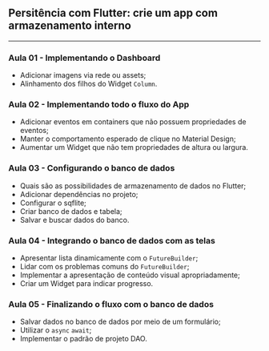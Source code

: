 ## Persitência com Flutter: crie um app com armazenamento interno
---

### Aula 01 - Implementando o Dashboard

- Adicionar imagens via rede ou assets;
- Alinhamento dos filhos do Widget `Column`.

### Aula 02 - Implementando todo o fluxo do App

- Adicionar eventos em containers que não possuem propriedades de eventos;
- Manter o comportamento esperado de clique no Material Design;
- Aumentar um Widget que não tem propriedades de altura ou largura.

### Aula 03 - Configurando o banco de dados

- Quais são as possibilidades de armazenamento de dados no Flutter;
- Adicionar dependências no projeto;
- Configurar o sqflite;
- Criar banco de dados e tabela;
- Salvar e buscar dados do banco.

### Aula 04 - Integrando o banco de dados com as telas

- Apresentar lista dinamicamente com o `FutureBuilder`;
- Lidar com os problemas comuns do `FutureBuilder`;
- Implementar a apresentação de conteúdo visual apropriadamente;
- Criar um Widget para indicar progresso.

### Aula 05 - Finalizando o fluxo com o banco de dados

- Salvar dados no banco de dados por meio de um formulário;
- Utilizar o `async` `await`;
- Implementar o padrão de projeto DAO.
